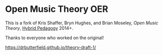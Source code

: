 # Open Music Theory OER

This is a fork of Kris Shaffer, Bryn Hughes, and Brian Moseley, *Open Music Theory*, [Hybrid Pedagogy](http://www.digitalpedagogylab.com/hybridped/) 2014+.

Thanks to everyone who worked on the original!

<https://drbutterfield.github.io/theory-draft-1/>
